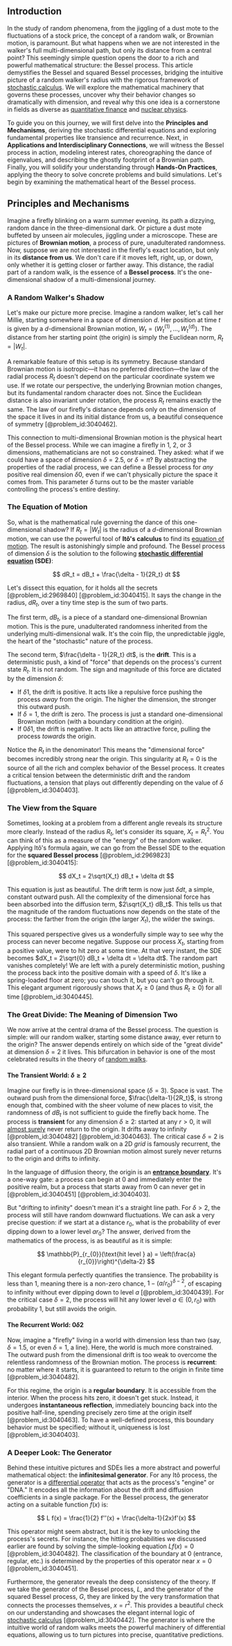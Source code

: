 ## Introduction
In the study of random phenomena, from the jiggling of a dust mote to the fluctuations of a stock price, the concept of a random walk, or Brownian motion, is paramount. But what happens when we are not interested in the walker's full multi-dimensional path, but only its distance from a central point? This seemingly simple question opens the door to a rich and powerful mathematical structure: the Bessel process. This article demystifies the Bessel and squared Bessel processes, bridging the intuitive picture of a random walker's radius with the rigorous framework of [stochastic calculus](@article_id:143370). We will explore the mathematical machinery that governs these processes, uncover why their behavior changes so dramatically with dimension, and reveal why this one idea is a cornerstone in fields as diverse as [quantitative finance](@article_id:138626) and [nuclear physics](@article_id:136167).

To guide you on this journey, we will first delve into the **Principles and Mechanisms**, deriving the stochastic differential equations and exploring fundamental properties like transience and recurrence. Next, in **Applications and Interdisciplinary Connections**, we will witness the Bessel process in action, modeling interest rates, choreographing the dance of eigenvalues, and describing the ghostly footprint of a Brownian path. Finally, you will solidify your understanding through **Hands-On Practices**, applying the theory to solve concrete problems and build simulations. Let's begin by examining the mathematical heart of the Bessel process.

## Principles and Mechanisms

Imagine a firefly blinking on a warm summer evening, its path a dizzying, random dance in the three-dimensional dark. Or picture a dust mote buffeted by unseen air molecules, jiggling under a microscope. These are pictures of **Brownian motion**, a process of pure, unadulterated randomness. Now, suppose we are not interested in the firefly's exact location, but only in its **distance from us**. We don't care if it moves left, right, up, or down, only whether it is getting closer or farther away. This distance, the radial part of a random walk, is the essence of a **Bessel process**. It's the one-dimensional shadow of a multi-dimensional journey.

### A Random Walker's Shadow

Let's make our picture more precise. Imagine a random walker, let's call her Millie, starting somewhere in a space of dimension $d$. Her position at time $t$ is given by a $d$-dimensional Brownian motion, $W_t = (W_t^{(1)}, \dots, W_t^{(d)})$. The distance from her starting point (the origin) is simply the Euclidean norm, $R_t = |W_t|$.

A remarkable feature of this setup is its symmetry. Because standard Brownian motion is isotropic—it has no preferred direction—the law of the radial process $R_t$ doesn't depend on the particular coordinate system we use. If we rotate our perspective, the underlying Brownian motion changes, but its fundamental random character does not. Since the Euclidean distance is also invariant under rotation, the process $R_t$ remains exactly the same. The law of our firefly's distance depends only on the dimension of the space it lives in and its initial distance from us, a beautiful consequence of symmetry [@problem_id:3040462].

This connection to multi-dimensional Brownian motion is the physical heart of the Bessel process. While we can imagine a firefly in 1, 2, or 3 dimensions, mathematicians are not so constrained. They asked: what if we could have a space of dimension $\delta = 2.5$, or $\delta = \pi$? By abstracting the properties of the radial process, we can define a Bessel process for *any* positive real dimension $\delta  0$, even if we can't physically picture the space it comes from. This parameter $\delta$ turns out to be the master variable controlling the process's entire destiny.

### The Equation of Motion

So, what is the mathematical rule governing the dance of this one-dimensional shadow? If $R_t = |W_t|$ is the radius of a $d$-dimensional Brownian motion, we can use the powerful tool of **Itô's calculus** to find its [equation of motion](@article_id:263792). The result is astonishingly simple and profound. The Bessel process of dimension $\delta$ is the solution to the following **[stochastic differential equation](@article_id:139885) (SDE)**:

$$
dR_t = dB_t + \frac{\delta - 1}{2R_t} dt
$$

Let's dissect this equation, for it holds all the secrets [@problem_id:2969840] [@problem_id:3040415]. It says the change in the radius, $dR_t$, over a tiny time step is the sum of two parts.

The first term, $dB_t$, is a piece of a standard one-dimensional Brownian motion. This is the pure, unadulterated randomness inherited from the underlying multi-dimensional walk. It's the coin flip, the unpredictable jiggle, the heart of the "stochastic" nature of the process.

The second term, $\frac{\delta - 1}{2R_t} dt$, is the **drift**. This is a deterministic push, a kind of "force" that depends on the process's current state $R_t$. It is not random. The sign and magnitude of this force are dictated by the dimension $\delta$:

-   If $\delta  1$, the drift is positive. It acts like a repulsive force pushing the process *away* from the origin. The higher the dimension, the stronger this outward push.
-   If $\delta = 1$, the drift is zero. The process is just a standard one-dimensional Brownian motion (with a boundary condition at the origin).
-   If $0  \delta  1$, the drift is negative. It acts like an attractive force, pulling the process *towards* the origin.

Notice the $R_t$ in the denominator! This means the "dimensional force" becomes incredibly strong near the origin. This singularity at $R_t=0$ is the source of all the rich and complex behavior of the Bessel process. It creates a critical tension between the deterministic drift and the random fluctuations, a tension that plays out differently depending on the value of $\delta$ [@problem_id:3040403].

### The View from the Square

Sometimes, looking at a problem from a different angle reveals its structure more clearly. Instead of the radius $R_t$, let's consider its square, $X_t = R_t^2$. You can think of this as a measure of the "energy" of the random walker. Applying Itô's formula again, we can go from the Bessel SDE to the equation for the **squared Bessel process** [@problem_id:2969823] [@problem_id:3040415]:

$$
dX_t = 2\sqrt{X_t} dB_t + \delta dt
$$

This equation is just as beautiful. The drift term is now just $\delta dt$, a simple, constant outward push. All the complexity of the dimensional force has been absorbed into the diffusion term, $2\sqrt{X_t} dB_t$. This tells us that the magnitude of the random fluctuations now depends on the state of the process: the farther from the origin (the larger $X_t$), the wilder the swings.

This squared perspective gives us a wonderfully simple way to see why the process can never become negative. Suppose our process $X_t$, starting from a positive value, were to hit zero at some time. At that very instant, the SDE becomes $dX_t = 2\sqrt{0} dB_t + \delta dt = \delta dt$. The random part vanishes completely! We are left with a purely deterministic motion, pushing the process back into the positive domain with a speed of $\delta$. It's like a spring-loaded floor at zero; you can touch it, but you can't go through it. This elegant argument rigorously shows that $X_t \ge 0$ (and thus $R_t \ge 0$) for all time [@problem_id:3040445].

### The Great Divide: The Meaning of Dimension Two

We now arrive at the central drama of the Bessel process. The question is simple: will our random walker, starting some distance away, ever return to the origin? The answer depends entirely on which side of the "great divide" at dimension $\delta=2$ it lives. This bifurcation in behavior is one of the most celebrated results in the theory of [random walks](@article_id:159141).

#### The Transient World: $\delta \ge 2$

Imagine our firefly is in three-dimensional space ($\delta=3$). Space is vast. The outward push from the dimensional force, $\frac{\delta-1}{2R_t}$, is strong enough that, combined with the sheer volume of new places to visit, the randomness of $dB_t$ is not sufficient to guide the firefly back home. The process is **transient** for any dimension $\delta \ge 2$: started at any $r>0$, it will [almost surely](@article_id:262024) never return to the origin. It drifts away to infinity [@problem_id:3040482] [@problem_id:3040463]. The critical case $\delta=2$ is also transient. While a random walk on a 2D *grid* is famously recurrent, the radial part of a continuous 2D Brownian motion almost surely never returns to the origin and drifts to infinity.

In the language of diffusion theory, the origin is an **[entrance boundary](@article_id:187004)**. It's a one-way gate: a process can begin at $0$ and immediately enter the positive realm, but a process that starts away from $0$ can never get in [@problem_id:3040451] [@problem_id:3040403].

But "drifting to infinity" doesn't mean it's a straight line path. For $\delta > 2$, the process will still have random downward fluctuations. We can ask a very precise question: if we start at a distance $r_0$, what is the probability of ever dipping down to a lower level $a  r_0$? The answer, derived from the mathematics of the process, is as beautiful as it is simple:

$$
\mathbb{P}_{r_{0}}(\text{hit level } a) = \left(\frac{a}{r_{0}}\right)^{\delta-2}
$$

This elegant formula perfectly quantifies the transience. The probability is less than 1, meaning there is a non-zero chance, $1 - (a/r_0)^{\delta-2}$, of escaping to infinity without ever dipping down to level $a$ [@problem_id:3040439]. For the critical case $\delta=2$, the process will hit any lower level $a \in (0, r_0)$ with probability 1, but still avoids the origin.

#### The Recurrent World: $0  \delta  2$

Now, imagine a "firefly" living in a world with dimension less than two (say, $\delta=1.5$, or even $\delta=1$, a line). Here, the world is much more constrained. The outward push from the dimensional drift is too weak to overcome the relentless randomness of the Brownian motion. The process is **recurrent**: no matter where it starts, it is guaranteed to return to the origin in finite time [@problem_id:3040482].

For this regime, the origin is a **regular boundary**. It is accessible from the interior. When the process hits zero, it doesn't get stuck. Instead, it undergoes **instantaneous reflection**, immediately bouncing back into the positive half-line, spending precisely zero time at the origin itself [@problem_id:3040463]. To have a well-defined process, this boundary behavior must be specified; without it, uniqueness is lost [@problem_id:3040403].

### A Deeper Look: The Generator

Behind these intuitive pictures and SDEs lies a more abstract and powerful mathematical object: the **infinitesimal generator**. For any Itô process, the generator is a [differential operator](@article_id:202134) that acts as the process's "engine" or "DNA." It encodes all the information about the drift and diffusion coefficients in a single package. For the Bessel process, the generator acting on a suitable function $f(x)$ is:

$$
L f(x) = \frac{1}{2} f''(x) + \frac{\delta-1}{2x}f'(x)
$$

This operator might seem abstract, but it is the key to unlocking the process's secrets. For instance, the hitting probabilities we discussed earlier are found by solving the simple-looking equation $Lf(x)=0$ [@problem_id:3040482]. The classification of the boundary at $0$ (entrance, regular, etc.) is determined by the properties of this operator near $x=0$ [@problem_id:3040451].

Furthermore, the generator reveals the deep consistency of the theory. If we take the generator of the Bessel process, $L$, and the generator of the squared Bessel process, $G$, they are linked by the very transformation that connects the processes themselves, $x=r^2$. This provides a beautiful check on our understanding and showcases the elegant internal logic of [stochastic calculus](@article_id:143370) [@problem_id:3040442]. The generator is where the intuitive world of random walks meets the powerful machinery of differential equations, allowing us to turn pictures into precise, quantitative predictions.